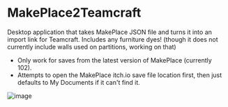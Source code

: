 # MakePlace2Teamcraft

Desktop application that takes MakePlace JSON file and turns it into an import link for Teamcraft. Includes any furniture dyes! (though it does not currently include walls used on partitions, working on that)

- Only work for saves from the latest version of MakePlace (currently 102).
- Attempts to open the MakePlace itch.io save file location first, then just defaults to My Documents if it can't find it.

![image](https://user-images.githubusercontent.com/13854524/208142177-3f5e00d2-c022-4ff2-9380-fbdfc8802d38.png)
